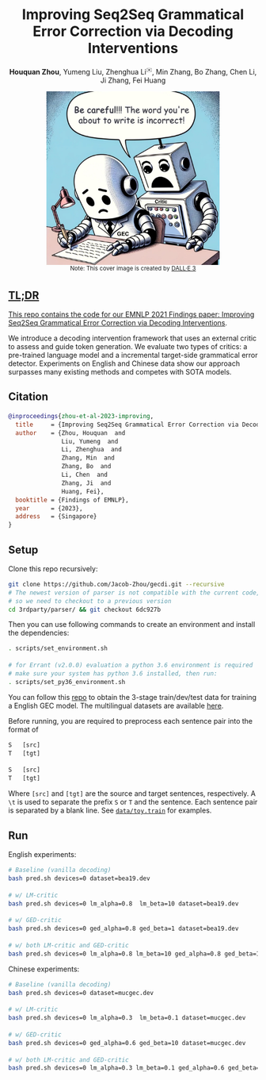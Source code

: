 <!-- git submodule add https://github.com/yzhangcs/parser.git 3rdparty/parser
git submodule add https://github.com/HillZhang1999/MuCGEC.git 3rdparty/mucgec
git submodule add https://github.com/mfelice/imeasure.git 3rdparty/imeasure

git submodule init
git submodule update -->


<div align="center">

# Improving Seq2Seq Grammatical Error Correction via Decoding Interventions
__Houquan Zhou__, Yumeng Liu, Zhenghua Li<sup title="Corresponding author" style="font-size:10px">✉️</sup>, Min Zhang, Bo Zhang, Chen Li, Ji Zhang, Fei Huang

</div>

<!-- A image -->
<div align="center">
<img src="cover.jpg" width="350" height="350" alt="cover" align=center />
<br>
<sup align=center>Note: This cover image is created by <a href="https://openai.com/dall-e-3">DALL·E 3</sup>
</div>
</div>

## TL;DR
This repo contains the code for our EMNLP 2021 Findings paper: [Improving Seq2Seq Grammatical Error Correction via Decoding Interventions](tbd).

We introduce a decoding intervention framework that uses an external critic to assess and guide token generation.
We evaluate two types of critics: a pre-trained language model and a incremental target-side grammatical error detector.
Experiments on English and Chinese data show our approach surpasses many existing methods and competes with SOTA models.

## Citation
```bib
@inproceedings{zhou-et-al-2023-improving,
  title     = {Improving Seq2Seq Grammatical Error Correction via Decoding Interventions},
  author    = {Zhou, Houquan  and
               Liu, Yumeng  and
               Li, Zhenghua  and
               Zhang, Min  and
               Zhang, Bo  and
               Li, Chen  and
               Zhang, Ji  and
               Huang, Fei},
  booktitle = {Findings of EMNLP},
  year      = {2023},
  address   = {Singapore}
}
```

## Setup

Clone this repo recursively:
```sh
git clone https://github.com/Jacob-Zhou/gecdi.git --recursive
# The newest version of parser is not compatible with the current code, 
# so we need to checkout to a previous version
cd 3rdparty/parser/ && git checkout 6dc927b
```

Then you can use following commands to create an environment and install the dependencies:
```sh
. scripts/set_environment.sh

# for Errant (v2.0.0) evaluation a python 3.6 environment is required
# make sure your system has python 3.6 installed, then run:
. scripts/set_py36_environment.sh
```


You can follow this [repo](https://github.com/HillZhang1999/SynGEC) to obtain the 3-stage train/dev/test data for training a English GEC model.
The multilingual datasets are available [here](https://github.com/google-research-datasets/clang8).

Before running, you are required to preprocess each sentence pair into the format of 
```txt
S   [src]
T   [tgt]

S   [src]
T   [tgt]
```
Where `[src]` and `[tgt]` are the source and target sentences, respectively.
A `\t` is used to separate the prefix `S` or `T` and the sentence.
Each sentence pair is separated by a blank line.
See [`data/toy.train`](data/toy.train) for examples.


## Run

English experiments:
```sh
# Baseline (vanilla decoding)
bash pred.sh devices=0 dataset=bea19.dev

# w/ LM-critic
bash pred.sh devices=0 lm_alpha=0.8  lm_beta=10 dataset=bea19.dev

# w/ GED-critic
bash pred.sh devices=0 ged_alpha=0.8 ged_beta=1 dataset=bea19.dev

# w/ both LM-critic and GED-critic
bash pred.sh devices=0 lm_alpha=0.8 lm_beta=10 ged_alpha=0.8 ged_beta=1 dataset=bea19.dev
```

Chinese experiments:
```sh
# Baseline (vanilla decoding)
bash pred.sh devices=0 dataset=mucgec.dev

# w/ LM-critic
bash pred.sh devices=0 lm_alpha=0.3  lm_beta=0.1 dataset=mucgec.dev

# w/ GED-critic
bash pred.sh devices=0 ged_alpha=0.6 ged_beta=10 dataset=mucgec.dev

# w/ both LM-critic and GED-critic
bash pred.sh devices=0 lm_alpha=0.3 lm_beta=0.1 ged_alpha=0.6 ged_beta=10 dataset=mucgec.dev
```


